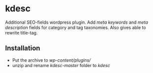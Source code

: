 # kdesc
Additional SEO-fields wordpress plugin.
Add _meta keywords_ and _meta description_ fields for category and tag taxonomies. Also gives able to rewrite title-tag.

## Installation
* Put the archive to _wp-content/plugins/_
* unzip and rename _kdesc-master_ folder to _kdesc_
